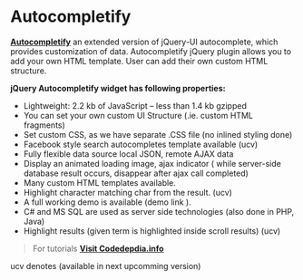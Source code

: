 # Autocompletify
**[Autocompletify](http://codepedia.info/jquery-autocompletify-custom-autocomplete-plugin/)** an extended version of jQuery-UI autocomplete, which provides customization of data.  Autocompletify jQuery plugin allows you to add your own HTML template. User can add their own custom HTML structure.

**jQuery Autocompletify widget has following properties:**
  - Lightweight: 2.2 kb of JavaScript – less than 1.4  kb  gzipped
  - You can set your own custom  UI Structure (.ie. custom HTML fragments)
  - Set custom CSS, as we have separate .CSS file (no inlined styling done)
  - Facebook style search autocompletes template available (ucv)
  - Fully flexible data source  local JSON, remote AJAX data
  - Display an animated loading image, ajax indicator ( while server-side database result occurs, disappear after ajax call completed)
  - Many custom  HTML templates available.
  - Highlight character matching char from the result. (ucv)
  - A full working demo is available (demo link ).
  - C# and MS SQL  are used as server side technologies (also done in PHP, Java) 
  - Highlight results (given term is highlighted inside scroll results) (ucv)



> For tutorials **[Visit Codedepdia.info](http://codepedia.info/jquery-autocompletify-custom-autocomplete-plugin/)**

ucv denotes (available in next upcomming version)
